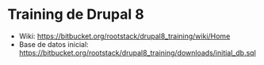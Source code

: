 # Training de Drupal 8

* Wiki: https://bitbucket.org/rootstack/drupal8_training/wiki/Home
* Base de datos inicial: https://bitbucket.org/rootstack/drupal8_training/downloads/initial_db.sql